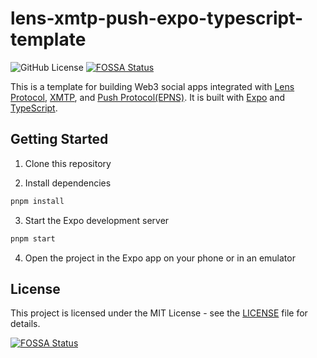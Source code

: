 # lens-xmtp-push-expo-typescript-template

![GitHub License](https://img.shields.io/github/license/desoul-labs/lens-xmtp-push-expo-typescript-template)
[![FOSSA Status](https://app.fossa.com/api/projects/git%2Bgithub.com%2Fdesoul-labs%2Flens-xmtp-push-expo-typescript-template.svg?type=shield)](https://app.fossa.com/projects/git%2Bgithub.com%2Fdesoul-labs%2Flens-xmtp-push-expo-typescript-template?ref=badge_shield)

This is a template for building Web3 social apps integrated with [Lens Protocol](https://lens.xyz), [XMTP](https://xmtp.org), and [Push Protocol(EPNS)](https://push.org). It is built with [Expo](https://expo.io) and [TypeScript](https://www.typescriptlang.org/).

## Getting Started

1. Clone this repository

2. Install dependencies

```bash
pnpm install
```

3. Start the Expo development server

```bash
pnpm start
```

4. Open the project in the Expo app on your phone or in an emulator

## License

This project is licensed under the MIT License - see the [LICENSE](LICENSE) file for details.

[![FOSSA Status](https://app.fossa.com/api/projects/git%2Bgithub.com%2Fdesoul-labs%2Flens-xmtp-push-expo-typescript-template.svg?type=large)](https://app.fossa.com/projects/git%2Bgithub.com%2Fdesoul-labs%2Flens-xmtp-push-expo-typescript-template?ref=badge_large)
